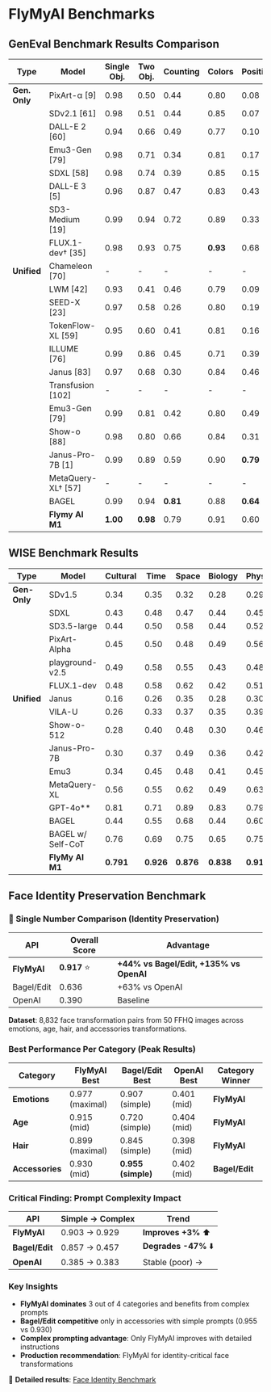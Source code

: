 # FlyMyAI Benchmarks

## GenEval Benchmark Results Comparison

| Type | Model | Single Obj. | Two Obj. | Counting | Colors | Position | Color Attr. | Overall |
|------|-------|-------------|----------|----------|---------|----------|-------------|---------|
| **Gen. Only** | PixArt-α [9] | 0.98 | 0.50 | 0.44 | 0.80 | 0.08 | 0.07 | 0.48 |
| | SDv2.1 [61] | 0.98 | 0.51 | 0.44 | 0.85 | 0.07 | 0.17 | 0.50 |
| | DALL-E 2 [60] | 0.94 | 0.66 | 0.49 | 0.77 | 0.10 | 0.19 | 0.52 |
| | Emu3-Gen [79] | 0.98 | 0.71 | 0.34 | 0.81 | 0.17 | 0.21 | 0.54 |
| | SDXL [58] | 0.98 | 0.74 | 0.39 | 0.85 | 0.15 | 0.23 | 0.55 |
| | DALL-E 3 [5] | 0.96 | 0.87 | 0.47 | 0.83 | 0.43 | 0.45 | 0.67 |
| | SD3-Medium [19] | 0.99 | 0.94 | 0.72 | 0.89 | 0.33 | 0.60 | 0.74 |
| | FLUX.1-dev† [35] | 0.98 | 0.93 | 0.75 | **0.93** | 0.68 | 0.65 | 0.82 |
| **Unified** | Chameleon [70] | - | - | - | - | - | - | 0.39 |
| | LWM [42] | 0.93 | 0.41 | 0.46 | 0.79 | 0.09 | 0.15 | 0.47 |
| | SEED-X [23] | 0.97 | 0.58 | 0.26 | 0.80 | 0.19 | 0.14 | 0.49 |
| | TokenFlow-XL [59] | 0.95 | 0.60 | 0.41 | 0.81 | 0.16 | 0.24 | 0.55 |
| | ILLUME [76] | 0.99 | 0.86 | 0.45 | 0.71 | 0.39 | 0.28 | 0.61 |
| | Janus [83] | 0.97 | 0.68 | 0.30 | 0.84 | 0.46 | 0.42 | 0.61 |
| | Transfusion [102] | - | - | - | - | - | - | 0.63 |
| | Emu3-Gen [79] | 0.99 | 0.81 | 0.42 | 0.80 | 0.49 | 0.45 | 0.66 |
| | Show-o [88] | 0.98 | 0.80 | 0.66 | 0.84 | 0.31 | 0.50 | 0.68 |
| | Janus-Pro-7B [1] | 0.99 | 0.89 | 0.59 | 0.90 | **0.79** | 0.66 | 0.80 |
| | MetaQuery-XL† [57] | - | - | - | - | - | - | 0.80 |
| | BAGEL | 0.99 | 0.94 | **0.81** | 0.88 | **0.64** | 0.63 | **0.82** |
| | **Flymy AI M1** | **1.00** | **0.98** | 0.79 | 0.91 | 0.60 | **0.72** | **0.83** |

## WISE Benchmark Results
| Type | Model | Cultural | Time | Space | Biology | Physics | Chemistry | Overall |
|------|-------|----------|------|-------|---------|---------|-----------|---------|
| **Gen-Only** | SDv1.5 | 0.34 | 0.35 | 0.32 | 0.28 | 0.29 | 0.21 | **0.32** |
| | SDXL | 0.43 | 0.48 | 0.47 | 0.44 | 0.45 | 0.27 | **0.43** |
| | SD3.5-large | 0.44 | 0.50 | 0.58 | 0.44 | 0.52 | 0.31 | **0.46** |
| | PixArt-Alpha | 0.45 | 0.50 | 0.48 | 0.49 | 0.56 | 0.34 | **0.47** |
| | playground-v2.5 | 0.49 | 0.58 | 0.55 | 0.43 | 0.48 | 0.33 | **0.49** |
| | FLUX.1-dev | 0.48 | 0.58 | 0.62 | 0.42 | 0.51 | 0.35 | **0.50** |
| **Unified** | Janus | 0.16 | 0.26 | 0.35 | 0.28 | 0.30 | 0.14 | **0.23** |
| | VILA-U | 0.26 | 0.33 | 0.37 | 0.35 | 0.39 | 0.23 | **0.31** |
| | Show-o-512 | 0.28 | 0.40 | 0.48 | 0.30 | 0.46 | 0.30 | **0.35** |
| | Janus-Pro-7B | 0.30 | 0.37 | 0.49 | 0.36 | 0.42 | 0.26 | **0.35** |
| | Emu3 | 0.34 | 0.45 | 0.48 | 0.41 | 0.45 | 0.27 | **0.39** |
| | MetaQuery-XL | 0.56 | 0.55 | 0.62 | 0.49 | 0.63 | 0.41 | **0.55** |
| | GPT-4o** | 0.81 | 0.71 | 0.89 | 0.83 | 0.79 | 0.74 | **0.80** |
| | BAGEL | 0.44 | 0.55 | 0.68 | 0.44 | 0.60 | 0.39 | **0.52** |
| | BAGEL w/ Self-CoT | 0.76 | 0.69 | 0.75 | 0.65 | 0.75 | 0.58 | **0.70** |
| | **FlyMy AI M1** | **0.791** | **0.926** | **0.876** | **0.838** | **0.910** | **0.841** | **0.864** |

## Face Identity Preservation Benchmark

### 🎯 Single Number Comparison (Identity Preservation)
| API | Overall Score | Advantage |
|-----|---------------|-----------|
| **FlyMyAI** | **0.917** ⭐ | **+44% vs Bagel/Edit, +135% vs OpenAI** |
| Bagel/Edit | 0.636 | +63% vs OpenAI |
| OpenAI | 0.390 | Baseline |

**Dataset**: 8,832 face transformation pairs from 50 FFHQ images across emotions, age, hair, and accessories transformations.

### Best Performance Per Category (Peak Results)
| Category | FlyMyAI Best | Bagel/Edit Best | OpenAI Best | Category Winner |
|----------|-------------|-----------------|-------------|-----------------|
| **Emotions** | 0.977 (maximal) | 0.907 (simple) | 0.401 (mid) | **FlyMyAI** |
| **Age** | 0.915 (mid) | 0.720 (simple) | 0.404 (mid) | **FlyMyAI** |
| **Hair** | 0.899 (maximal) | 0.845 (simple) | 0.398 (mid) | **FlyMyAI** |
| **Accessories** | 0.930 (mid) | **0.955 (simple)** | 0.402 (mid) | **Bagel/Edit** |

### Critical Finding: Prompt Complexity Impact
| API | Simple → Complex | Trend |
|-----|------------------|--------|
| **FlyMyAI** | 0.903 → 0.929 | **Improves +3%** ⬆️ |
| **Bagel/Edit** | 0.857 → 0.457 | **Degrades -47%** ⬇️ |
| **OpenAI** | 0.385 → 0.383 | Stable (poor) → |

### Key Insights
- **FlyMyAI dominates** 3 out of 4 categories and benefits from complex prompts
- **Bagel/Edit competitive** only in accessories with simple prompts (0.955 vs 0.930)
- **Complex prompting advantage**: Only FlyMyAI improves with detailed instructions
- **Production recommendation**: FlyMyAI for identity-critical face transformations

📁 **Detailed results**: [Face Identity Benchmark](./face_identity_evaluation/)
